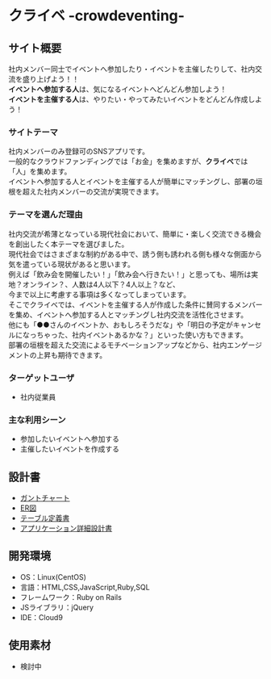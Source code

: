 # クライベ -crowdeventing-

## サイト概要
社内メンバー同士でイベントへ参加したり・イベントを主催したりして、社内交流を盛り上げよう！！</br>
**イベントへ参加する人**は、気になるイベントへどんどん参加しよう！</br>
**イベントを主催する人**は、やりたい・やってみたいイベントをどんどん作成しよう！

### サイトテーマ
社内メンバーのみ登録可のSNSアプリです。</br>
一般的なクラウドファンディングでは「お金」を集めますが、**クライベ**では「人」を集めます。</br>
イベントへ参加する人とイベントを主催する人が簡単にマッチングし、部署の垣根を超えた社内メンバーの交流が実現できます。

### テーマを選んだ理由
社内交流が希薄となっている現代社会において、簡単に・楽しく交流できる機会を創出したく本テーマを選びました。</br>
現代社会ではさまざまな制約がある中で、誘う側も誘われる側も様々な側面から気を遣っている現状があると思います。</br>
例えば「飲み会を開催したい！」「飲み会へ行きたい！」と思っても、場所は実地？オンライン？、人数は4人以下？4人以上？など、</br>
今まで以上に考慮する事項は多くなってしまっています。</br>
そこでクライベでは、イベントを主催する人が作成した条件に賛同するメンバーを集め、イベントへ参加する人とマッチングし社内交流を活性化させます。</br>
他にも「●●さんのイベントか、おもしろそうだな」や「明日の予定がキャンセルになっちゃった、社内イベントあるかな？」といった使い方もできます。</br>
部署の垣根を超えた交流によるモチベーションアップなどから、社内エンゲージメントの上昇も期待できます。

### ターゲットユーザ
- 社内従業員

### 主な利用シーン
- 参加したいイベントへ参加する
- 主催したいイベントを作成する

## 設計書
- [ガントチャート](https://docs.google.com/spreadsheets/d/1akuMxZzMuIpPiGVC8J_vKyL5z7LAwx7NWQGnhq44-dw/edit?usp=sharing)
- [ER図](https://drive.google.com/file/d/1l10_zyn0dLmictJfdAnusSHMkqZEvDUp/view?usp=sharing)
- [テーブル定義書](https://docs.google.com/spreadsheets/d/1vEXY9fAaMJsLEof00Ipzu-rCatcFpVAOgWiht8t96-k/edit?usp=sharing)
- [アプリケーション詳細設計書](https://docs.google.com/spreadsheets/d/1uSgFD2DmEJujHnRe0F8Jm4PRVPa2iI2vya_ec7WwKf4/edit?usp=sharing)

## 開発環境
- OS：Linux(CentOS)
- 言語：HTML,CSS,JavaScript,Ruby,SQL
- フレームワーク：Ruby on Rails
- JSライブラリ：jQuery
- IDE：Cloud9

## 使用素材
- 検討中